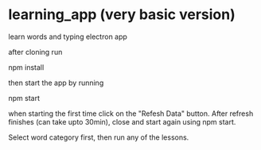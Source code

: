 # learning_app (very basic version)
learn words and typing electron app

after cloning run

npm install

then start the app by running

npm start

when starting the first time click on the "Refesh Data" button. After refresh finishes (can take upto 30min), close and start again using npm start.

Select word category first, then run any of the lessons.